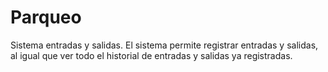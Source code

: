 # Parqueo
 Sistema entradas y salidas.  El sistema permite registrar entradas y salidas, al igual que ver todo el historial de entradas y salidas ya registradas.

